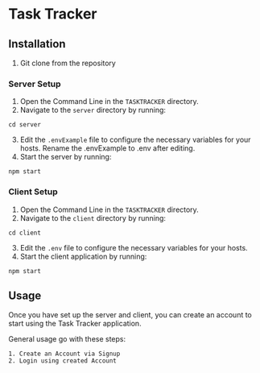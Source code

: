 # Task Tracker

## Installation

1. Git clone from the repository

### Server Setup

1. Open the Command Line in the `TASKTRACKER` directory.
2. Navigate to the `server` directory by running:
```
cd server
```

3. Edit the `.envExample` file to configure the necessary variables for your hosts. Rename the .envExample to .env after editing.
4. Start the server by running:

``` 
npm start 
```
### Client Setup

1. Open the Command Line in the `TASKTRACKER` directory.
2. Navigate to the `client` directory by running:

```
cd client
```
3. Edit the `.env` file to configure the necessary variables for your hosts.
4. Start the client application by running:
```
npm start
```

## Usage

Once you have set up the server and client, you can create an account to start using the Task Tracker application.

General usage go with these steps:

    1. Create an Account via Signup
    2. Login using created Account

